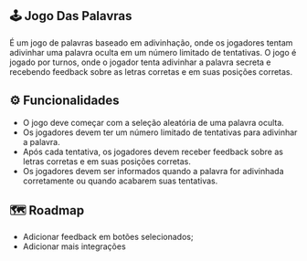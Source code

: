 ## 🕹 Jogo Das Palavras 
É um jogo de palavras baseado em adivinhação, onde os jogadores tentam adivinhar uma
palavra oculta em um número limitado de tentativas. O jogo é jogado por turnos, onde o
jogador tenta adivinhar a palavra secreta e recebendo feedback sobre as letras corretas e em
suas posições corretas.


## ⚙️ Funcionalidades

- O jogo deve começar com a seleção aleatória de uma palavra oculta.
-  Os jogadores devem ter um número limitado de tentativas para adivinhar a palavra.
-  Após cada tentativa, os jogadores devem receber feedback sobre as letras corretas e em suas posições corretas.
- Os jogadores devem ser informados quando a palavra for adivinhada corretamente ou quando acabarem suas tentativas.


## 🗺️ Roadmap

- Adicionar feedback em botões selecionados;
- Adicionar mais integrações
